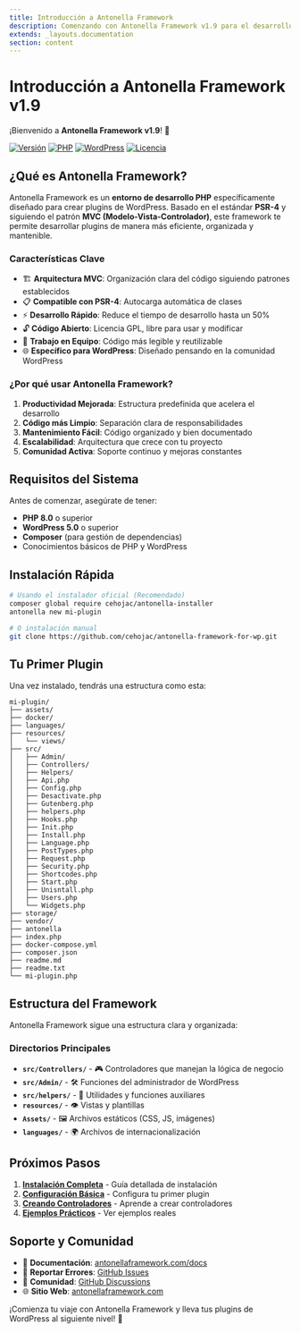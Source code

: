 ```yaml
---
title: Introducción a Antonella Framework
description: Comenzando con Antonella Framework v1.9 para el desarrollo de plugins de WordPress
extends: _layouts.documentation
section: content
---
```


# Introducción a Antonella Framework v1.9

¡Bienvenido a **Antonella Framework v1.9**! 🎉

[![Versión](https://img.shields.io/badge/version-v1.9-blue.svg)](https://github.com/cehojac/antonella-framework-for-wp)
[![PHP](https://img.shields.io/badge/PHP-8.0%2B-777BB4.svg)](https://php.net/)
[![WordPress](https://img.shields.io/badge/WordPress-5.0%2B-21759B.svg)](https://wordpress.org/)
[![Licencia](https://img.shields.io/badge/license-GPL--2.0-green.svg)](https://github.com/cehojac/antonella-framework-for-wp/blob/main/LICENSE)

## ¿Qué es Antonella Framework?

Antonella Framework es un **entorno de desarrollo PHP** específicamente diseñado para crear plugins de WordPress. Basado en el estándar **PSR-4** y siguiendo el patrón **MVC (Modelo-Vista-Controlador)**, este framework te permite desarrollar plugins de manera más eficiente, organizada y mantenible.

### Características Clave

- 🏗️ **Arquitectura MVC**: Organización clara del código siguiendo patrones establecidos
- 📋 **Compatible con PSR-4**: Autocarga automática de clases
- ⚡ **Desarrollo Rápido**: Reduce el tiempo de desarrollo hasta un 50%
- 🔓 **Código Abierto**: Licencia GPL, libre para usar y modificar
- 👥 **Trabajo en Equipo**: Código más legible y reutilizable
- 🌐 **Específico para WordPress**: Diseñado pensando en la comunidad WordPress

### ¿Por qué usar Antonella Framework?

1. **Productividad Mejorada**: Estructura predefinida que acelera el desarrollo
2. **Código más Limpio**: Separación clara de responsabilidades
3. **Mantenimiento Fácil**: Código organizado y bien documentado
4. **Escalabilidad**: Arquitectura que crece con tu proyecto
5. **Comunidad Activa**: Soporte continuo y mejoras constantes

## Requisitos del Sistema

Antes de comenzar, asegúrate de tener:

- **PHP 8.0** o superior
- **WordPress 5.0** o superior
- **Composer** (para gestión de dependencias)
- Conocimientos básicos de PHP y WordPress

## Instalación Rápida

```bash
# Usando el instalador oficial (Recomendado)
composer global require cehojac/antonella-installer
antonella new mi-plugin

# O instalación manual
git clone https://github.com/cehojac/antonella-framework-for-wp.git
```

## Tu Primer Plugin

Una vez instalado, tendrás una estructura como esta:

```
mi-plugin/
├── assets/
├── docker/
├── languages/
├── resources/
│   └── views/
├── src/
│   ├── Admin/
│   ├── Controllers/
│   ├── Helpers/
│   ├── Api.php
│   ├── Config.php
│   ├── Desactivate.php
│   ├── Gutenberg.php
│   ├── helpers.php
│   ├── Hooks.php
│   ├── Init.php
│   ├── Install.php
│   ├── Language.php
│   ├── PostTypes.php
│   ├── Request.php
│   ├── Security.php
│   ├── Shortcodes.php
│   ├── Start.php
│   ├── Unisntall.php
│   ├── Users.php
│   └── Widgets.php
├── storage/
├── vendor/
├── antonella
├── index.php
├── docker-compose.yml
├── composer.json
├── readme.md
├── readme.txt
└── mi-plugin.php
```

## Estructura del Framework

Antonella Framework sigue una estructura clara y organizada:

### Directorios Principales

- **`src/Controllers/`** - 🎮 Controladores que manejan la lógica de negocio
- **`src/Admin/`** - 🛠️ Funciones del administrador de WordPress
- **`src/helpers/`** - 🔧 Utilidades y funciones auxiliares
- **`resources/`** - 👁️ Vistas y plantillas
- **`Assets/`** - 🖼️ Archivos estáticos (CSS, JS, imágenes)
- **`languages/`** - 🌍 Archivos de internacionalización


## Próximos Pasos

1. **[Instalación Completa](/es/docs/installation)** - Guía detallada de instalación
2. **[Configuración Básica](/es/docs/basic-setup)** - Configura tu primer plugin
3. **[Creando Controladores](/es/docs/creating-controllers)** - Aprende a crear controladores
4. **[Ejemplos Prácticos](/es/docs/controller-examples)** - Ver ejemplos reales

## Soporte y Comunidad

- 📖 **Documentación**: [antonellaframework.com/docs](https://antonellaframework.com/docs)
- 🐛 **Reportar Errores**: [GitHub Issues](https://github.com/cehojac/antonella-framework-for-wp/issues)
- 💬 **Comunidad**: [GitHub Discussions](https://github.com/cehojac/antonella-framework-for-wp/discussions)
- 🌐 **Sitio Web**: [antonellaframework.com](https://antonellaframework.com)

¡Comienza tu viaje con Antonella Framework y lleva tus plugins de WordPress al siguiente nivel! 🚀
